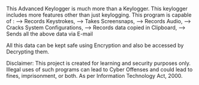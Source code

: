 This Advanced Keylogger is much more than a Keylogger. This keylogger includes more features other than just keylogging.
  This program is capable of :
    --> Records Keystrokes,
    --> Takes Screensnaps,
    --> Records Audio,
    --> Cracks System Configurations,
    --> Records data copied in Clipboard,
    --> Sends all the above data via E-mail

  All this data can be kept safe using Encryption and also be accessed by Decrypting them.

Disclaimer: 
    This project is created for learning and security purposes only. 
Illegal uses of such programs can lead to Cyber Offenses and could lead to fines, imprisonment, or both.
As per Information Technology Act, 2000.
